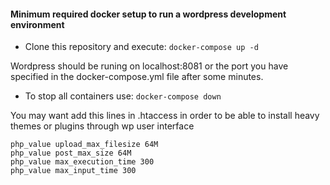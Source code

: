 #### Minimum required docker setup to run a wordpress development environment

- Clone this repository and execute:
    ``` docker-compose up -d ``` 

Wordpress should be runing on localhost:8081 or the port you have specified in the docker-compose.yml file after some minutes.

- To stop all containers use: 
    ``` docker-compose down ```



You may want add this lines in .htaccess in order to be able to install heavy themes or plugins through wp user interface 
```
php_value upload_max_filesize 64M
php_value post_max_size 64M
php_value max_execution_time 300
php_value max_input_time 300
``` 